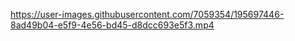 

https://user-images.githubusercontent.com/7059354/195697446-8ad49b04-e5f9-4e56-bd45-d8dcc693e5f3.mp4

